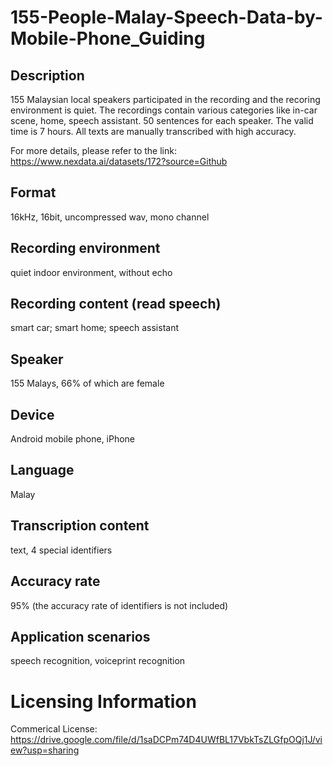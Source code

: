 # 155-People-Malay-Speech-Data-by-Mobile-Phone_Guiding


## Description
155 Malaysian local speakers participated in the recording and the recoring environment is quiet. The recordings contain various categories like in-car scene, home, speech assistant. 50 sentences for each speaker. The valid time is 7 hours. All texts are manually transcribed with high accuracy.

For more details, please refer to the link: https://www.nexdata.ai/datasets/172?source=Github


## Format
16kHz, 16bit, uncompressed wav, mono channel

## Recording environment
quiet indoor environment, without echo

## Recording content (read speech)
smart car; smart home; speech assistant

## Speaker
155 Malays, 66% of which are female

## Device
Android mobile phone, iPhone

## Language
Malay

## Transcription content
text, 4 special identifiers

## Accuracy rate
95% (the accuracy rate of identifiers is not included)

## Application scenarios
speech recognition, voiceprint recognition

# Licensing Information
Commerical License: https://drive.google.com/file/d/1saDCPm74D4UWfBL17VbkTsZLGfpOQj1J/view?usp=sharing
